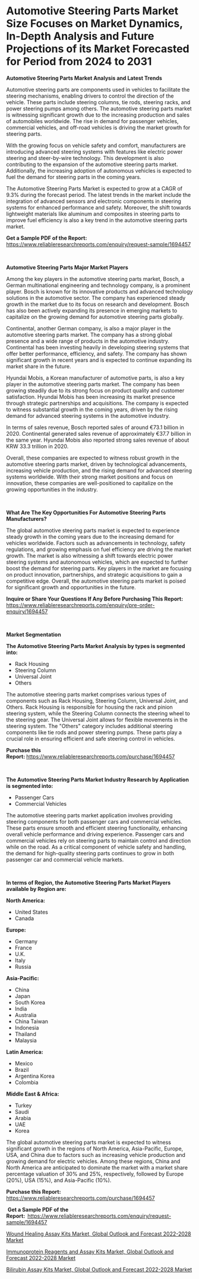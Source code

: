 <p><h1>Automotive Steering Parts Market Size Focuses on Market Dynamics, In-Depth Analysis and Future Projections of its Market Forecasted for Period from 2024 to 2031</h1></p><p><strong>Automotive Steering Parts Market Analysis and Latest Trends</strong></p>
<p><p>Automotive steering parts are components used in vehicles to facilitate the steering mechanisms, enabling drivers to control the direction of the vehicle. These parts include steering columns, tie rods, steering racks, and power steering pumps among others. The automotive steering parts market is witnessing significant growth due to the increasing production and sales of automobiles worldwide. The rise in demand for passenger vehicles, commercial vehicles, and off-road vehicles is driving the market growth for steering parts.</p><p>With the growing focus on vehicle safety and comfort, manufacturers are introducing advanced steering systems with features like electric power steering and steer-by-wire technology. This development is also contributing to the expansion of the automotive steering parts market. Additionally, the increasing adoption of autonomous vehicles is expected to fuel the demand for steering parts in the coming years.</p><p>The Automotive Steering Parts Market is expected to grow at a CAGR of 9.3% during the forecast period. The latest trends in the market include the integration of advanced sensors and electronic components in steering systems for enhanced performance and safety. Moreover, the shift towards lightweight materials like aluminum and composites in steering parts to improve fuel efficiency is also a key trend in the automotive steering parts market.</p></p>
<p><strong>Get a Sample PDF of the Report:&nbsp;</strong> <a href="https://www.reliableresearchreports.com/enquiry/request-sample/1694457">https://www.reliableresearchreports.com/enquiry/request-sample/1694457</a></p>
<p>&nbsp;</p>
<p><strong>Automotive Steering Parts Major Market Players</strong></p>
<p><p>Among the key players in the automotive steering parts market, Bosch, a German multinational engineering and technology company, is a prominent player. Bosch is known for its innovative products and advanced technology solutions in the automotive sector. The company has experienced steady growth in the market due to its focus on research and development. Bosch has also been actively expanding its presence in emerging markets to capitalize on the growing demand for automotive steering parts globally.</p><p>Continental, another German company, is also a major player in the automotive steering parts market. The company has a strong global presence and a wide range of products in the automotive industry. Continental has been investing heavily in developing steering systems that offer better performance, efficiency, and safety. The company has shown significant growth in recent years and is expected to continue expanding its market share in the future.</p><p>Hyundai Mobis, a Korean manufacturer of automotive parts, is also a key player in the automotive steering parts market. The company has been growing steadily due to its strong focus on product quality and customer satisfaction. Hyundai Mobis has been increasing its market presence through strategic partnerships and acquisitions. The company is expected to witness substantial growth in the coming years, driven by the rising demand for advanced steering systems in the automotive industry.</p><p>In terms of sales revenue, Bosch reported sales of around €73.1 billion in 2020. Continental generated sales revenue of approximately €37.7 billion in the same year. Hyundai Mobis also reported strong sales revenue of about KRW 33.3 trillion in 2020.</p><p>Overall, these companies are expected to witness robust growth in the automotive steering parts market, driven by technological advancements, increasing vehicle production, and the rising demand for advanced steering systems worldwide. With their strong market positions and focus on innovation, these companies are well-positioned to capitalize on the growing opportunities in the industry.</p></p>
<p>&nbsp;</p>
<p><strong>What Are The Key Opportunities For Automotive Steering Parts Manufacturers?</strong></p>
<p><p>The global automotive steering parts market is expected to experience steady growth in the coming years due to the increasing demand for vehicles worldwide. Factors such as advancements in technology, safety regulations, and growing emphasis on fuel efficiency are driving the market growth. The market is also witnessing a shift towards electric power steering systems and autonomous vehicles, which are expected to further boost the demand for steering parts. Key players in the market are focusing on product innovation, partnerships, and strategic acquisitions to gain a competitive edge. Overall, the automotive steering parts market is poised for significant growth and opportunities in the future.</p></p>
<p><strong>Inquire or Share Your Questions If Any Before Purchasing This Report:</strong> <a href="https://www.reliableresearchreports.com/enquiry/pre-order-enquiry/1694457">https://www.reliableresearchreports.com/enquiry/pre-order-enquiry/1694457</a></p>
<p>&nbsp;</p>
<p><strong>Market Segmentation</strong></p>
<p><strong>The Automotive Steering Parts Market Analysis by types is segmented into:</strong></p>
<p><ul><li>Rack Housing</li><li>Steering Column</li><li>Universal Joint</li><li>Others</li></ul></p>
<p><p>The automotive steering parts market comprises various types of components such as Rack Housing, Steering Column, Universal Joint, and Others. Rack Housing is responsible for housing the rack and pinion steering system, while the Steering Column connects the steering wheel to the steering gear. The Universal Joint allows for flexible movements in the steering system. The "Others" category includes additional steering components like tie rods and power steering pumps. These parts play a crucial role in ensuring efficient and safe steering control in vehicles.</p></p>
<p><strong>Purchase this Report:&nbsp;</strong><a href="https://www.reliableresearchreports.com/purchase/1694457">https://www.reliableresearchreports.com/purchase/1694457</a></p>
<p>&nbsp;</p>
<p><strong>The Automotive Steering Parts Market Industry Research by Application is segmented into:</strong></p>
<p><ul><li>Passenger Cars</li><li>Commercial Vehicles</li></ul></p>
<p><p>The automotive steering parts market application involves providing steering components for both passenger cars and commercial vehicles. These parts ensure smooth and efficient steering functionality, enhancing overall vehicle performance and driving experience. Passenger cars and commercial vehicles rely on steering parts to maintain control and direction while on the road. As a critical component of vehicle safety and handling, the demand for high-quality steering parts continues to grow in both passenger car and commercial vehicle markets.</p></p>
<p>&nbsp;</p>
<p><strong>In terms of Region, the Automotive Steering Parts Market Players available by Region are:</strong></p>
<p>
    <p> <strong> North America: </strong>
        <ul>
            <li>United States</li>
            <li>Canada</li>
        </ul>
        </p> 
    <p> <strong> Europe: </strong>
        <ul>
            <li>Germany</li>
            <li>France</li>
            <li>U.K.</li>
            <li>Italy</li>
            <li>Russia</li>
        </ul>
        </p> 
    <p> <strong> Asia-Pacific: </strong>
        <ul>
            <li>China</li>
            <li>Japan</li>
            <li>South Korea</li>
            <li>India</li>
            <li>Australia</li>
            <li>China Taiwan</li>
            <li>Indonesia</li>
            <li>Thailand</li>
            <li>Malaysia</li>
        </ul>
        </p> 
    <p> <strong> Latin America: </strong>
        <ul>
            <li>Mexico</li>
            <li>Brazil</li>
            <li>Argentina Korea</li>
            <li>Colombia</li>
        </ul>
        </p> 
    <p> <strong> Middle East & Africa: </strong>
        <ul>
            <li>Turkey</li>
            <li>Saudi</li>
            <li>Arabia</li>
            <li>UAE</li>
            <li>Korea</li>
        </ul>
    </p>
    </p>
<p><p>The global automotive steering parts market is expected to witness significant growth in the regions of North America, Asia-Pacific, Europe, USA, and China due to factors such as increasing vehicle production and growing demand for electric vehicles. Among these regions, China and North America are anticipated to dominate the market with a market share percentage valuation of 30% and 25%, respectively, followed by Europe (20%), USA (15%), and Asia-Pacific (10%).</p></p>
<p><strong>Purchase this Report: </strong><a href="https://www.reliableresearchreports.com/purchase/1694457">https://www.reliableresearchreports.com/purchase/1694457</a></p>
<p>&nbsp;<strong>Get a Sample PDF of the Report:&nbsp;&nbsp;</strong><a href="https://www.reliableresearchreports.com/enquiry/request-sample/1694457">https://www.reliableresearchreports.com/enquiry/request-sample/1694457</a></p>
<p><strong></strong></p>
<p><p><a href="https://view.publitas.com/reportprime-1/wound-healing-assay-kits-market-global-outlook-and-forecast-2022-2028-market-size-growth-and-forecast-from-2023-2030/">Wound Healing Assay Kits Market, Global Outlook and Forecast 2022-2028 Market</a></p><p><a href="https://view.publitas.com/reportprime-1/immunoprotein-reagents-and-assay-kits-market-global-outlook-and-forecast-2022-2028-market-research-report-provides-thorough-industry-overview-which-offers-an-in-depth-analysis-of-product-trends-and-new-market-divisions/">Immunoprotein Reagents and Assay Kits Market, Global Outlook and Forecast 2022-2028 Market</a></p><p><a href="https://view.publitas.com/reportprime-1/bilirubin-assay-kits-market-global-outlook-and-forecast-2022-2028-market-insights-market-players-and-forecast-till-2030/">Bilirubin Assay Kits Market, Global Outlook and Forecast 2022-2028 Market</a></p></p>